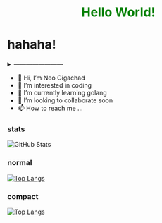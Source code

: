 
<h1 align="center" style="color:green;">Hello World!</h1>



# hahaha!



<!-- ############################################################################################### -->
<!-- ############################################################################################### -->
<details>
<summary>&#8212;&#8212;&#8212;&#8212;&#8212;&#8212;&#8212;&#8212;</summary>

### lorem ipsum

[nietzche ipsum](http://nietzsche-ipsum.com/)

### colors


### xxx

</details>
<!-- ############################################################################################### -->
<!-- ############################################################################################### -->




- 👋 Hi, I’m Neo Gigachad
- 👀 I’m interested in coding
- 🌱 I’m currently learning golang
- 💞️ I’m looking to collaborate soon
- 📫 How to reach me ...

<!---
ultraelectromagnetic/ultraelectromagnetic is a ✨ special ✨ repository because its `README.md` (this file) appears on your GitHub profile.
You can click the Preview link to take a look at your changes.
--->







<!-- ############################################################################################### -->
<!-- STATS -->

<!-- https://github.com/rishisuresh7/github-readme-stats -->

<!-- ![GitHub Stats](https://github-readme-stats.vercel.app/api?username=ultraelectromagnetic&theme=radical) -->

<!-- ![GitHub Stats](https://github-readme-stats.vercel.app/api?username=ultraelectromagnetic&theme=dark) -->

### stats

![GitHub Stats](https://github-readme-stats.vercel.app/api?username=ultraelectromagnetic&theme=merko&count_private=true&show_icons=true)

<!-- ![GitHub Stats](https://github-readme-stats.vercel.app/api?username=ultraelectromagnetic&theme=gruvbox) -->




<!-- ![GitHub Stats](https://github-readme-stats.vercel.app/api?username=ultraelectromagnetic&theme=tokyonight) -->

<!-- ![GitHub Stats](https://github-readme-stats.vercel.app/api?username=ultraelectromagnetic&theme=onedark) -->

<!-- ![GitHub Stats](https://github-readme-stats.vercel.app/api?username=ultraelectromagnetic&theme=cobalt) -->

<!-- ![GitHub Stats](https://github-readme-stats.vercel.app/api?username=ultraelectromagnetic&theme=synthwave) -->

<!-- ![GitHub Stats](https://github-readme-stats.vercel.app/api?username=ultraelectromagnetic&theme=highcontrast) -->

<!-- ![GitHub Stats](https://github-readme-stats.vercel.app/api?username=ultraelectromagnetic&theme=dracula) -->




<!-- 
[![Top Langs](https://github-readme-stats.vercel.app/api/top-langs/?username=anuraghazra&hide=javascript,html)](https://github.com/anuraghazra/github-readme-stats) -->

### normal
[![Top Langs](https://github-readme-stats.vercel.app/api/top-langs/?username=ultraelectromagnetic&langs_count=10&hide=html,css,javascript)](https://github.com/anuraghazra/github-readme-stats)


<!-- ############################################################################################### -->


### compact
[![Top Langs](https://github-readme-stats.vercel.app/api/top-langs/?username=ultraelectromagnetic&langs_count=10&layout=compact&hide=html,css,javascript)](https://github.com/anuraghazra/github-readme-stats)



<!-- ############################################################################################### -->
<!-- ############################################################################################### -->



































